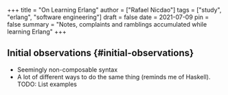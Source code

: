 +++
title = "On Learning Erlang"
author = ["Rafael Nicdao"]
tags = ["study", "erlang", "software engineering"]
draft = false
date = 2021-07-09
pin = false
summary = "Notes, complaints and ramblings accumulated while learning Erlang"
+++

## Initial observations {#initial-observations}

-   Seemingly non-composable syntax
-   A lot of different ways to do the same thing (reminds me of Haskell). TODO: List examples
